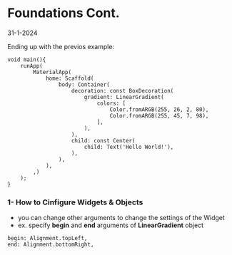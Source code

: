 # Foundations Cont.
31-1-2024

Ending up with the previos example:

```
void main(){
    runApp(
        MaterialApp(
            home: Scaffold(
                body: Container(
                    decoration: const BoxDecoration(
                        gradient: LinearGradient(
                            colors: [
                                Color.fromARGB(255, 26, 2, 80),
                                Color.fromARGB(255, 45, 7, 98),
                            ],
                        ),
                    ),
                    child: const Center(
                        child: Text('Hello World!'),
                    ),
                ),
            ),
        ,)
    );
}
```

### 1- How to Cinfigure Widgets & Objects
* you can change other arguments to change the settings of the Widget
* ex. specify **begin** and **end** arguments of **LinearGradient** object<br>
```
begin: Alignment.topLeft,
end: Alignment.bottomRight,
```
